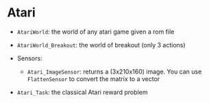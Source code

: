 
# Atari

* `AtariWorld`: the world of any atari game given a rom file
* `AtariWorld_Breakout`: the world of breakout (only 3 actions)

* Sensors:
  * `Atari_ImageSensor`: returns a (3x210x160) image. You can use `FlattenSensor` to convert the matrix to a vector
* `Atari_Task`: the classical Atari reward problem

